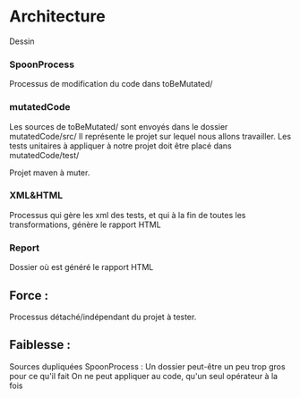 <!-- Une analyse critique de votre travail, quelle est l'architecture (dev et opérationnel) mise en oeuvre dans votre framework, quelles sont ses forces et ses faiblesses, ...  -->


Architecture
========

Dessin

### SpoonProcess ##
Processus de modification du code dans toBeMutated/

### mutatedCode ##
Les sources de toBeMutated/ sont envoyés dans le dossier mutatedCode/src/
Il représente le projet sur lequel nous allons travailler.
Les tests unitaires à appliquer à notre projet doit être placé dans mutatedCode/test/

Projet maven à muter.

### XML&HTML ##
Processus qui gère les xml des tests, et qui à la fin de toutes les transformations, génère le rapport HTML


### Report ##
Dossier où est généré le rapport HTML

Force :
--------
Processus détaché/indépendant du projet à tester.

Faiblesse :
--------
Sources dupliquées
SpoonProcess : Un dossier peut-être un peu trop gros pour ce qu'il fait
On ne peut appliquer au code, qu'un seul opérateur à la fois
